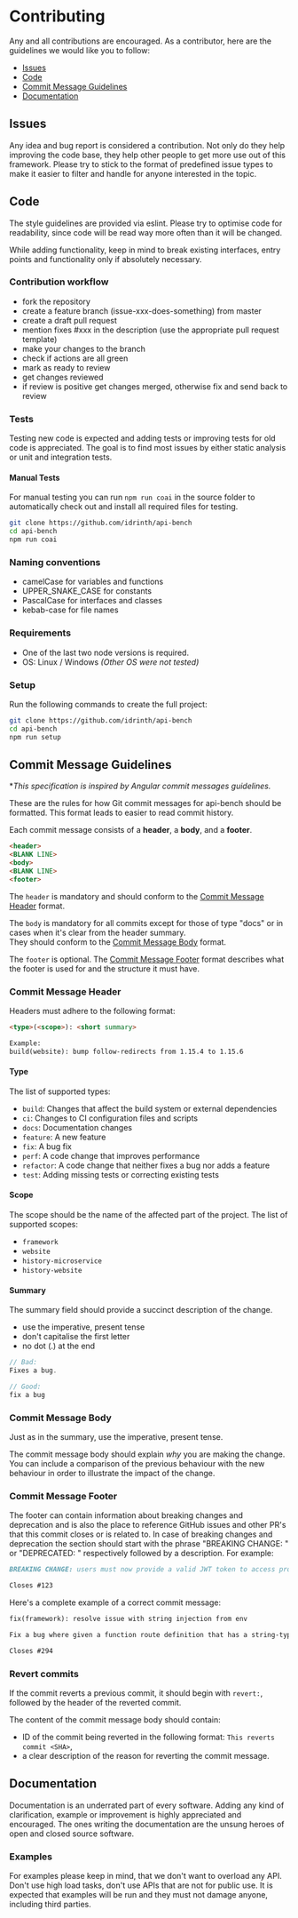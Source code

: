 # Contributing

Any and all contributions are encouraged. As a contributor, here are the guidelines we would like you to follow:

- [Issues](#issues)
- [Code](#code)
- [Commit Message Guidelines](#commits)
- [Documentation](#docs)

## <a name="issues"></a>Issues

Any idea and bug report is considered a contribution. Not only do they help improving the code base, they help other people to get more use out of this framework. Please try to stick to the format of predefined issue types to make it easier to filter and handle for anyone interested in the topic.

## <a name="code"></a>Code

The style guidelines are provided via eslint. Please try to optimise code for readability, since code will be read way more often than it will be changed.

While adding functionality, keep in mind to break existing interfaces, entry points and functionality only if absolutely necessary.

### Contribution workflow

- fork the repository
- create a feature branch (issue-xxx-does-something) from master
- create a draft pull request
- mention fixes #xxx in the description (use the appropriate pull request template)
- make your changes to the branch
- check if actions are all green
- mark as ready to review
- get changes reviewed
- if review is positive get changes merged, otherwise fix and send back to review

### Tests

Testing new code is expected and adding tests or improving tests for old code is appreciated. The goal is to find most issues by either static analysis or unit and integration tests.

#### Manual Tests

For manual testing you can run `npm run coai` in the source folder to automatically check out and install all required files for testing.

```bash
git clone https://github.com/idrinth/api-bench
cd api-bench
npm run coai
```

### Naming conventions

- camelCase for variables and functions
- UPPER_SNAKE_CASE for constants
- PascalCase for interfaces and classes
- kebab-case for file names

### Requirements

- One of the last two node versions is required.
- OS: Linux / Windows *(Other OS were not tested)*

### Setup

Run the following commands to create the full project:

```sh
git clone https://github.com/idrinth/api-bench
cd api-bench
npm run setup
```

## <a name="commits"></a> Commit Message Guidelines

**This specification is inspired by Angular commit messages guidelines.*

These are the rules for how Git commit messages for api-bench should be formatted.
This format leads to easier to read commit history.

Each commit message consists of a **header**, a **body**, and a **footer**.

```md
<header>
<BLANK LINE>
<body>
<BLANK LINE>
<footer>
```

The `header` is mandatory and should conform to the [Commit Message Header](#commit-header) format.

The `body` is mandatory for all commits except for those of type "docs" or in cases when it's clear from the header summary.  
They should conform to the [Commit Message Body](#commit-body) format.

The `footer` is optional. The [Commit Message Footer](#commit-footer) format describes what the footer is used for and the structure it must have.

### <a name="commit-header"></a>Commit Message Header

Headers must adhere to the following format:

```md
<type>(<scope>): <short summary>

Example:
build(website): bump follow-redirects from 1.15.4 to 1.15.6
```

#### Type

The list of supported types:

- `build`: Changes that affect the build system or external dependencies
- `ci`: Changes to CI configuration files and scripts
- `docs`: Documentation changes
- `feature`: A new feature
- `fix`: A bug fix
- `perf`: A code change that improves performance
- `refactor`: A code change that neither fixes a bug nor adds a feature
- `test`: Adding missing tests or correcting existing tests

#### Scope

The scope should be the name of the affected part of the project. The list of supported scopes:

- `framework`
- `website`
- `history-microservice`
- `history-website`

#### Summary

The summary field should provide a succinct description of the change.

- use the imperative, present tense
- don't capitalise the first letter
- no dot (.) at the end

```js
// Bad:
Fixes a bug.

// Good:
fix a bug
```

### <a name="commit-body"></a>Commit Message Body

Just as in the summary, use the imperative, present tense.

The commit message body should explain *why* you are making the change. You can include a comparison of the previous behaviour with the new behaviour in order to illustrate the impact of the change.

### <a name="commit-footer"></a>Commit Message Footer

The footer can contain information about breaking changes and deprecation and is also the place to reference GitHub issues and other PR's that this commit closes or is related to. In case of breaking changes and deprecation the section should start with the phrase "BREAKING CHANGE: " or "DEPRECATED: " respectively followed by a description. For example:

```md
BREAKING CHANGE: users must now provide a valid JWT token to access protected routes.

Closes #123
```

Here's a complete example of a correct commit message:

```md
fix(framework): resolve issue with string injection from env

Fix a bug where given a function route definition that has a string-typed or untyped parameter, the value would never be injected from the environment.

Closes #294
```

### Revert commits

If the commit reverts a previous commit, it should begin with `revert:`, followed by the header of the reverted commit.

The content of the commit message body should contain:

- ID of the commit being reverted in the following format: `This reverts commit <SHA>`,
- a clear description of the reason for reverting the commit message.

## <a name="docs"></a>Documentation

Documentation is an underrated part of every software. Adding any kind of clarification, example or improvement is highly appreciated and encouraged. The ones writing the documentation are the unsung heroes of open and closed source software.

### Examples

For examples please keep in mind, that we don't want to overload any API. Don't use high load tasks, don't use APIs that are not for public use. It is expected that examples will be run and they must not damage anyone, including third parties.
